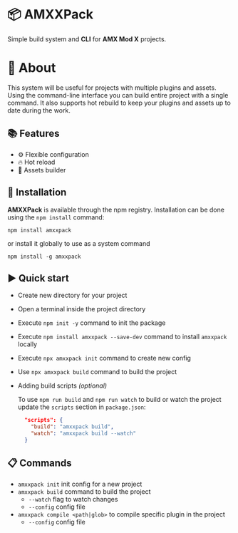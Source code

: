 # 📦 AMXXPack 
Simple build system and **CLI** for **AMX Mod X** projects.

# 📄 About

This system will be useful for projects with multiple plugins and assets. Using the command-line interface you can build entire project with a single command. It also supports hot rebuild to keep your plugins and assets up to date during the work.


## 📚 Features
- ⚙ Flexible configuration
- 🔥 Hot reload
- 🧸 Assets builder

## 🔧 Installation
**AMXXPack** is available through the npm registry.
Installation can be done using the `npm install` command:
```
npm install amxxpack
```

or install it globally to use as a system command
```
npm install -g amxxpack
```

## ▶ Quick start
- Create new directory for your project
- Open a terminal inside the project directory
- Execute `npm init -y` command to init the package
- Execute `npm install amxxpack --save-dev` command to install `amxxpack` locally
- Execute `npx amxxpack init` command to create new config
- Use `npx amxxpack build` command to build the project
- Adding build scripts *(optional)*

  To use `npm run build` and `npm run watch` to build or watch the project update the `scripts` section in `package.json`:
  ```json
    "scripts": {
      "build": "amxxpack build",
      "watch": "amxxpack build --watch"
    }
  ```

## 📋 Commands
- `amxxpack init` init config for a new project
- `amxxpack build` command to build the project
  - `--watch` flag to watch changes
  - `--config` config file
- `amxxpack compile <path|glob>` to compile specific plugin in the project
  - `--config` config file
